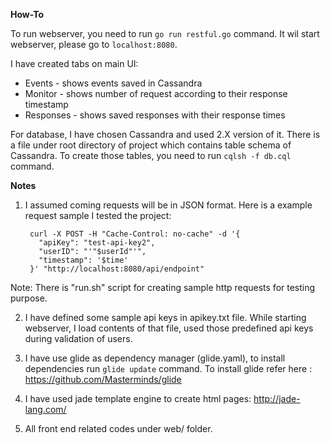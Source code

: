 **How-To**

To run webserver, you need to run `go run restful.go` command. It wil start webserver, please go to `localhost:8080`.

I have created tabs on main UI:
 * Events - shows events saved in Cassandra
 * Monitor - shows number of request according to their response timestamp
 * Responses - shows saved responses with their response times

For database, I have chosen Cassandra and used 2.X version of it. There is a file under root directory of project which contains
table schema of Cassandra. To create those tables, you need to run `cqlsh -f db.cql` command.


**Notes**

1) I assumed coming requests will be in JSON format. Here is a example request sample I tested the project:

  		curl -X POST -H "Cache-Control: no-cache" -d '{
          "apiKey": "test-api-key2",
          "userID": "'"$userId"'",
          "timestamp": '$time'
 	    }' "http://localhost:8080/api/endpoint"

  Note: There is "run.sh" script for creating sample http requests for testing purpose.

2) I have defined some sample api keys in apikey.txt file. While starting webserver, I load contents of that file, used those predefined api keys during validation of users.

3) I have use glide as dependency manager (glide.yaml), to install dependencies run `glide update` command. To install glide refer here : https://github.com/Masterminds/glide

4) I have used jade template engine to create html pages: http://jade-lang.com/

5) All front end related codes under web/ folder. 
